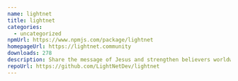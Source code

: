 ```yaml
---
name: lightnet
title: lightnet
categories:
  - uncategorized
npmUrl: https://www.npmjs.com/package/lightnet
homepageUrl: https://lightnet.community
downloads: 278
description: Share the message of Jesus and strengthen believers worldwide.
repoUrl: https://github.com/LightNetDev/lightnet
---
```

